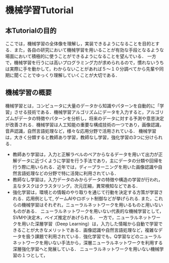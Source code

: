 # 機械学習Tutorial

## 本Tutorialの目的
ここでは，機械学習の全体像を理解し，実装できるようになることを目的とする．また，各自の研究において機械学習を用いることが有効な手段となるような場面において積極的に使うことができるようになることを望んでいる．
一方で，機械学習を行うには高いプログラミング力が求められるので，慣れないうちは実際に手を動かして，わからないことがあれば５～１０分調べてから先輩や同期に聞くことでゆっくり理解していくことが大切である．

## 機械学習の概要
機械学習とは，コンピュータに大量のデータから知識やパターンを自動的に「学習」させる技術である．機械学習アルゴリズムにデータを入力すると，アルゴリズムがデータの特徴やパターンを分析し，将来のデータに対する予測や意思決定が改善される．機械学習は人工知能の重要な構成技術の一つであり，画像認識，音声認識，自然言語処理など，様々な応用分野で活用されている．
機械学習は，大きく分類すると教師あり学習，教師なし学習，強化学習の3つに分けられる．
- 教師あり学習は，入力と正解ラベルのペアからなるデータを用いて出力が正解データに近づくように学習を行う手法であり，主にデータの分類や回帰を行う際に用いられる．近年では，ディープラーニングを用いた画像認識や自然言語処理などの分野で特に活発に利用されている．
- 教師なし学習は，入力データのみからデータの特徴や構造の学習が行われ，主なタスクはクラスタリング，次元圧縮，異常検知などである．
- 強化学習は，環境との情報のやり取りを通じて行動を決定する方策が学習される．応用例として, ゲームAIやロボット制御などが挙げられる.
また，これらの機械学習はそれぞれ，ニューラルネットワークを用いるものと用いないものがある．
ニューラルネットワークを用いない代表的な機械学習として，SVMや決定木，ベイズ推定があげられる．
一方で，ニューラルネットワークを用いた深層学習（Deep Learning）は，入力した情報から自動で学習できることが大きなメリットである．画像認識や自然言語処理など，複雑なデータを扱う課題で利用されている．強化学習でも，Q学習などのニューラルネットワークを用いない手法から，深層ニューラルネットワークを利用する深層強化学習へと発展している．
ニューラルネットワークを用いない機械学習の１つとして，
